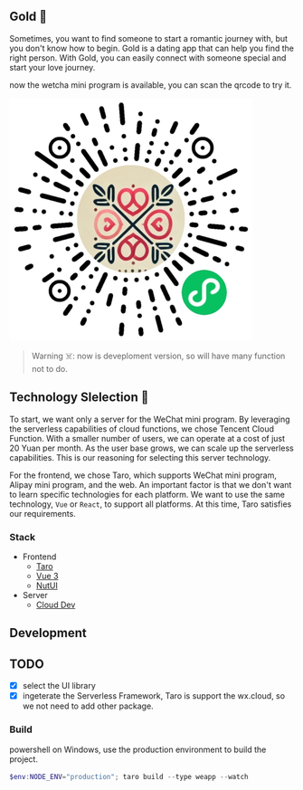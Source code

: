 ## Gold 🎉

Sometimes, you want to find someone to start a romantic journey with, but you don't know how to begin. Gold is a dating app that can help you find the right person. With Gold, you can easily connect with someone special and start your love journey.

now the wetcha mini program is available, you can scan the qrcode to try it. 

![qrcode](doc/qrcode.jpg)

> Warning ☠️: now is deveploment version, so will have many function not to do. 

## Technology Slelection 🎃

To start, we want only a server for the WeChat mini program. By leveraging the serverless capabilities of cloud functions, we chose Tencent Cloud Function. With a smaller number of users, we can operate at a cost of just 20 Yuan per month. As the user base grows, we can scale up the serverless capabilities. This is our reasoning for selecting this server technology.

For the frontend, we chose Taro, which supports WeChat mini program, Alipay mini program, and the web. An important factor is that we don't want to learn specific technologies for each platform. We want to use the same technology, `Vue` or `React`, to support all platforms. At this time, Taro satisfies our requirements.

### Stack

- Frontend
  - [Taro](https://taro.jd.com/)
  - [Vue 3](https://v3.vuejs.org/guide/introduction.html)
  - [NutUI](https://nutui.jd.com/taro/vue/4x/#/zh-CN/guide/intro)
- Server
  - [Cloud Dev](https://taro-docs.jd.com/docs/next/apis/cloud/)

## Development

## TODO

- [x] select the UI library
- [x] ingeterate the Serverless Framework, Taro is support the wx.cloud, so we not need to add other package.

### Build

powershell on Windows, use the production environment to build the project.

```powershell
$env:NODE_ENV="production"; taro build --type weapp --watch
```
